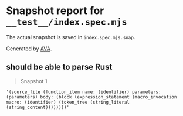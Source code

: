 # Snapshot report for `__test__/index.spec.mjs`

The actual snapshot is saved in `index.spec.mjs.snap`.

Generated by [AVA](https://avajs.dev).

## should be able to parse Rust

> Snapshot 1

    '(source_file (function_item name: (identifier) parameters: (parameters) body: (block (expression_statement (macro_invocation macro: (identifier) (token_tree (string_literal (string_content))))))))'
